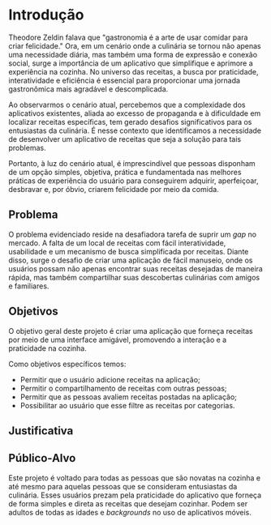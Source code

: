 # Introdução

Theodore Zeldin falava que "gastronomia é a arte de usar comidar para criar felicidade." Ora, em um cenário onde a culinária se tornou não apenas uma necessidade diária, mas também uma forma de expressão e conexão social, surge a importância de um aplicativo que simplifique e aprimore a experiência na cozinha. No universo das receitas, a busca por praticidade, interatividade e eficiência é essencial para proporcionar uma jornada gastronômica mais agradável e descomplicada.

Ao observarmos o cenário atual, percebemos que a complexidade dos aplicativos existentes, aliada ao excesso de propaganda e à dificuldade em localizar receitas específicas, tem gerado desafios significativos para os entusiastas da culinária. É nesse contexto que identificamos a necessidade de desenvolver um aplicativo de receitas que seja a solução para tais problemas.

Portanto, à luz do cenário atual, é imprescindível que pessoas disponham de um opção simples, objetiva, prática e fundamentada nas melhores práticas de experiência do usuário para conseguirem adquirir, aperfeiçoar, desbravar e, por óbvio, criarem felicidade por meio da comida.

## Problema
O problema evidenciado reside na desafiadora tarefa de suprir um _gap_ no mercado. A falta de um local de receitas com fácil interatividade, usabilidade e um mecanismo de busca simplificada por receitas. Diante disso, surge o desafio de criar uma aplicação de fácil manuseio, onde os usuários possam não apenas encontrar suas receitas desejadas de maneira rápida, mas também compartilhar suas descobertas culinárias com amigos e familiares.

## Objetivos

O objetivo geral deste projeto é criar uma aplicação que forneça receitas por meio de uma interface amigável, promovendo a interação e a praticidade na cozinha. 

Como objetivos específicos temos:
  - Permitir que o usuário adicione receitas na aplicação;
  - Permitir o compartilhamento de receitas com outras pessoas;
  - Permitir que as pessoas avaliem receitas postadas na aplicação; 
  - Possibilitar ao usuário que esse filtre as receitas por categorias.
 

## Justificativa





## Público-Alvo

Este projeto é voltado para todas as pessoas que são novatas na cozinha e até mesmo para aquelas pessoas que se consideram entusiastas da culinária. Esses usuários prezam pela praticidade do aplicativo que forneça de forma simples e direta as receitas que desejam cozinhar. Podem ser adultos de todas as idades e _backgrounds_ no uso de aplicativos móveis.





